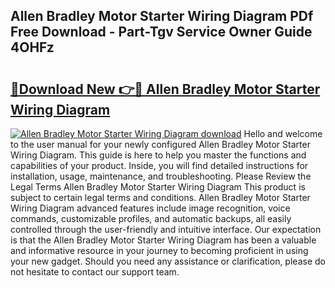 ## Allen Bradley Motor Starter Wiring Diagram PDf Free Download - Part-Tgv Service Owner Guide 4OHFz

# <h2><a href="http://dfmzd16.blite.top/?on=Allen+Bradley+Motor+Starter+Wiring+Diagram">🔗Download New 👉🔴 Allen Bradley Motor Starter Wiring Diagram</a></h2>

[![Allen Bradley Motor Starter Wiring Diagram download](https://i.imgur.com/lujVjoI.png)](http://dfmzd16.blite.top/?on=Allen+Bradley+Motor+Starter+Wiring+Diagram)
Hello and welcome to the user manual for your newly configured Allen Bradley Motor Starter Wiring Diagram. This guide is here to help you master the functions and capabilities of your product. Inside, you will find detailed instructions for installation, usage, maintenance, and troubleshooting. Please Review the Legal Terms Allen Bradley Motor Starter Wiring Diagram This product is subject to certain legal terms and conditions. Allen Bradley Motor Starter Wiring Diagram advanced features include image recognition, voice commands, customizable profiles, and automatic backups, all easily controlled through the user-friendly and intuitive interface. Our expectation is that the Allen Bradley Motor Starter Wiring Diagram has been a valuable and informative resource in your journey to becoming proficient in using your new gadget. Should you need any assistance or clarification, please do not hesitate to contact our support team.
